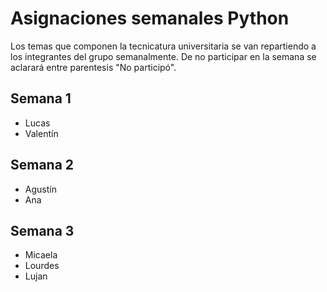 # Asignaciones semanales Python
Los temas que componen la tecnicatura universitaria se van repartiendo a los integrantes del grupo semanalmente. De no participar en la semana se aclarará entre parentesis "No participó".

## Semana 1
* Lucas
* Valentín

## Semana 2
* Agustín
* Ana

## Semana 3
* Micaela
* Lourdes
* Lujan

